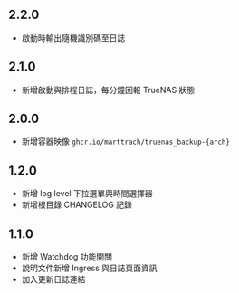 ## 2.2.0
- 啟動時輸出隨機識別碼至日誌

## 2.1.0
- 新增啟動與排程日誌，每分鐘回報 TrueNAS 狀態

## 2.0.0
- 新增容器映像 `ghcr.io/marttrach/truenas_backup-{arch}`

## 1.2.0
- 新增 log level 下拉選單與時間選擇器
- 新增根目錄 CHANGELOG 記錄

## 1.1.0
- 新增 Watchdog 功能開關
- 說明文件新增 Ingress 與日誌頁面資訊
- 加入更新日誌連結
